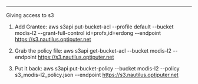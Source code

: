 ----

Giving access to s3

1. Add Grantee: aws s3api put-bucket-acl --profile default --bucket modis-l2 --grant-full-control id=profx,id=erdong --endpoint https://s3.nautilus.optiputer.net

1. Grab the policy file: aws s3api  get-bucket-acl --bucket modis-l2 --endpoint https://s3.nautilus.optiputer.net 


3. Put it back: aws s3api put-bucket-policy --bucket modis-l2 --policy s3_modis-l2_policy.json --endpoint https://s3.nautilus.optiputer.net 